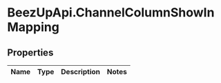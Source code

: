 # BeezUpApi.ChannelColumnShowInMapping

## Properties
Name | Type | Description | Notes
------------ | ------------- | ------------- | -------------


